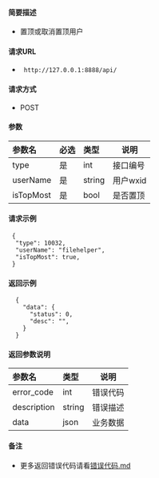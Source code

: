 
#### 简要描述

- 置顶或取消置顶用户

#### 请求URL
- ` http://127.0.0.1:8888/api/`
  
#### 请求方式
- POST 

#### 参数

| 参数名       | 必选 | 类型     | 说明     |   
|:----------|:---|:-------|--------|   
| type      | 是  | int    | 接口编号   |   
| userName  | 是  | string | 用户wxid |   
| isTopMost | 是  | bool   | 是否置顶   |   

#### 请求示例

```
 {
  "type": 10032,
  "userName": "filehelper",
  "isTopMost": true,
 } 
```

#### 返回示例 

``` 
  {
    "data": {
      "status": 0,
      "desc": "",
    }
  }
```

#### 返回参数说明 

| 参数名         | 类型     | 说明   |   
|:------------|:-------|------|   
| error_code  | int    | 错误代码 |   
| description | string | 错误描述 |   
| data        | json   | 业务数据 |   

#### 备注 

- 更多返回错误代码请看[错误代码.md](../错误代码.md)






